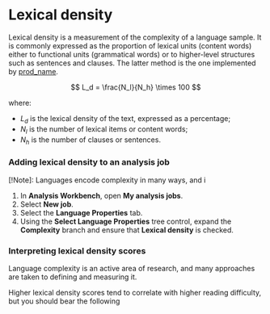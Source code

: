 [prod_name]: ContentLab
# Lexical density

Lexical density is a measurement of the complexity of a language sample. It is commonly expressed as the proportion of lexical units (content words) either to functional units (grammatical words) or to higher-level structures such as sentences and clauses. The latter method is the one implemented by [prod_name].

$$
L_d = \frac{N_l}{N_h} \times 100
$$

where:

- $L_d$ is the lexical density of the text, expressed as a percentage;
- $N_l$ is the number of lexical items or content words;
- $N_h$ is the number of clauses or sentences.




### Adding lexical density to an analysis job

[!Note]: Languages encode complexity in many ways, and i

1. In **Analysis Workbench**, open **My analysis jobs**.
2. Select **New job**.
3. Select the **Language Properties** tab.
4. Using the **Select Language Properties** tree control, expand the **Complexity** branch and ensure that **Lexical density** is checked.

### Interpreting lexical density scores

Language complexity is an active area of research, and many approaches are taken to defining and measuring it. 

Higher lexical density scores tend to correlate with higher reading difficulty, but you should bear the following
